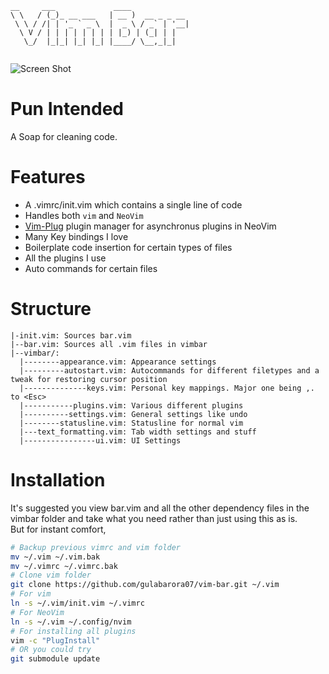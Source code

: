 ```
__     ___             ____             
\ \   / (_)_ __ ___   | __ )  __ _ _ __ 
 \ \ / /| | '_ ` _ \  |  _ \ / _` | '__|
  \ V / | | | | | | | | |_) | (_| | |   
   \_/  |_|_| |_| |_| |____/ \__,_|_|   
                                        
```
![Screen Shot](https://raw.githubusercontent.com/yashsriv/vim-bar/master/vim_photo.png)
# Pun Intended
A Soap for cleaning code.
# Features
* A .vimrc/init.vim which contains a single line of code
* Handles both `vim` and `NeoVim`
* [Vim-Plug](https://github.com/junegunn/vim-plug) plugin manager for asynchronus plugins in NeoVim
* Many Key bindings I love
* Boilerplate code insertion for certain types of files
* All the plugins I use
* Auto commands for certain files

# Structure
    |-init.vim: Sources bar.vim
    |--bar.vim: Sources all .vim files in vimbar
    |--vimbar/:
      |--------appearance.vim: Appearance settings
      |---------autostart.vim: Autocommands for different filetypes and a tweak for restoring cursor position
      |--------------keys.vim: Personal key mappings. Major one being ,. to <Esc>
      |-----------plugins.vim: Various different plugins
      |----------settings.vim: General settings like undo
      |--------statusline.vim: Statusline for normal vim
      |---text_formatting.vim: Tab width settings and stuff
      |----------------ui.vim: UI Settings
# Installation
It's suggested you view bar.vim and all the other dependency files in the vimbar
folder and take what you need rather than just using this as is.  
But for instant comfort,
``` bash
# Backup previous vimrc and vim folder
mv ~/.vim ~/.vim.bak
mv ~/.vimrc ~/.vimrc.bak
# Clone vim folder
git clone https://github.com/gulabarora07/vim-bar.git ~/.vim
# For vim
ln -s ~/.vim/init.vim ~/.vimrc
# For NeoVim
ln -s ~/.vim ~/.config/nvim
# For installing all plugins
vim -c "PlugInstall"
# OR you could try
git submodule update

```
